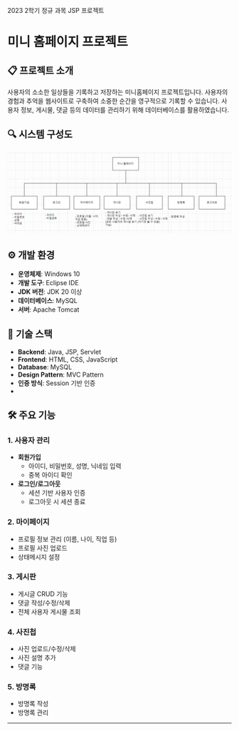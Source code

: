 
2023 2학기 정규 과목 JSP 프로젝트

# 미니 홈페이지 프로젝트

## 📋 프로젝트 소개
사용자의 소소한 일상들을 기록하고 저장하는 미니홈페이지 프로젝트입니다. 사용자의 경험과 추억을 웹사이트로 구축하여 소중한 순간을 영구적으로 기록할 수 있습니다. 사용자 정보, 게시물, 댓글 등의 데이터를 관리하기 위해 데이터베이스를 활용하였습니다.

## 🔍 시스템 구성도
![시스템 구성도](./images/system-diagram.png)

## ⚙️ 개발 환경
- **운영체제**: Windows 10
- **개발 도구**: Eclipse IDE
- **JDK 버전**: JDK 20 이상
- **데이터베이스**: MySQL
- **서버**: Apache Tomcat

## 🔧 기술 스택
- **Backend**: Java, JSP, Servlet
- **Frontend**: HTML, CSS, JavaScript
- **Database**: MySQL
- **Design Pattern**: MVC Pattern
- **인증 방식**: Session 기반 인증
- 
## 🛠 주요 기능
### 1. 사용자 관리
- **회원가입**
  - 아이디, 비밀번호, 성명, 닉네임 입력
  - 중복 아이디 확인
- **로그인/로그아웃**
  - 세션 기반 사용자 인증
  - 로그아웃 시 세션 종료

### 2. 마이페이지
- 프로필 정보 관리 (이름, 나이, 직업 등)
- 프로필 사진 업로드
- 상태메시지 설정

### 3. 게시판
- 게시글 CRUD 기능
- 댓글 작성/수정/삭제
- 전체 사용자 게시물 조회

### 4. 사진첩
- 사진 업로드/수정/삭제
- 사진 설명 추가
- 댓글 기능

### 5. 방명록
- 방명록 작성
- 방명록 관리



---
